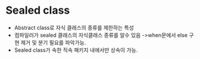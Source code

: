 # Sealed class

+ Abstract class로 자식 클래스의 종류를 제한하는 특성
+ 컴파일러가 sealed 클래스의 자식클래스 종류를 알수 있음
  ->when문에서 else 구현 제거 및 분기 필요를 파악가능.
+ Sealed class가 속한 직속 패키지 내에서만 상속이 가능.